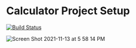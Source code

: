 # Calculator Project Setup

[![Build Status](https://app.travis-ci.com/sandeepajaladi/sj235_calc.svg?branch=improved_calc)](https://app.travis-ci.com/sandeepajaladi/sj235_calc)


![Screen Shot 2021-11-13 at 5 58 14 PM](https://user-images.githubusercontent.com/90530329/141664547-4cc2f23d-b4a3-4fd6-9cca-e269829ebc9b.png)
